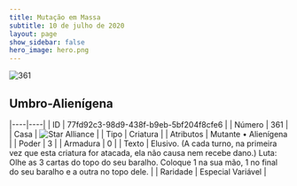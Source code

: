 ```yaml
---
title: Mutação em Massa
subtitle: 10 de julho de 2020
layout: page
show_sidebar: false
hero_image: hero.png
---
```


![361](https://cdn.keyforgegame.com/media/card_front/pt/479_361_PQMG8X4C99HJ_pt.png)

## Umbro-Alienígena

|----|----|
| ID | 77fd92c3-98d9-438f-b9eb-5bf204f8cfe6 |
| Número | 361 |
| Casa | ![Star Alliance](https://archonarcana.com/images/thumb/7/7d/Star_Alliance.png/22px-Star_Alliance.png "Aliança Estelar") |
| Tipo | Criatura |
| Atributos | Mutante • Alienígena |
| Poder | 3 |
| Armadura | 0 |
| Texto | Elusivo. (A cada turno, na primeira vez que esta criatura for atacada, ela não causa nem recebe dano.) Luta: Olhe as 3 cartas do topo do seu baralho. Coloque 1 na sua mão, 1 no final do seu baralho e a outra no topo dele. |
| Raridade | Especial Variável |
